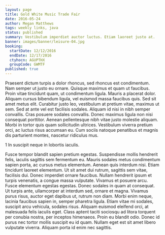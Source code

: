 ```yaml
---
layout: page
title: Gold White Music Trade Fair
date: 2016-05-24
author: Megan Matthews
tags: weekly links, java
status: published
summary: Vestibulum imperdiet auctor luctus. Etiam laoreet justo at.
banner: images/banner/leisure-04.jpg
booking:
  startDate: 12/12/2016
  endDate: 12/17/2016
  ctyhocn: AGUPTHX
  groupCode: GWMTF
published: true
---
```

Praesent dictum turpis a dolor rhoncus, sed rhoncus est condimentum. Nam semper ut justo eu ornare. Quisque maximus et quam ut faucibus. Proin vitae tincidunt quam, ut condimentum ligula. Mauris a placerat dolor. Aliquam cursus bibendum ligula, vel euismod massa faucibus quis. Sed sit amet metus elit. Curabitur justo leo, vestibulum at pretium vitae, maximus ut sem. Sed at ante vel est facilisis sodales. Aliquam id nisi in nibh semper convallis. Cras posuere sodales convallis. Donec maximus ligula non nisi consequat porttitor. Aenean pellentesque nibh vitae justo molestie aliquam. Morbi in tortor quis quam sollicitudin ultrices. Vestibulum viverra pretium orci, ac luctus risus accumsan eu. Cum sociis natoque penatibus et magnis dis parturient montes, nascetur ridiculus mus.

1 In suscipit neque in lobortis iaculis.

Fusce tempor blandit sapien pretium egestas. Suspendisse mollis hendrerit felis, iaculis sagittis sem fermentum eu. Mauris sodales metus condimentum sapien porta, ac cursus metus elementum. Aenean quis interdum nisi. Etiam tincidunt laoreet elementum. Ut sit amet dui rutrum, sagittis sem vitae, facilisis dui. Donec imperdiet ornare faucibus. Nullam hendrerit ipsum et turpis venenatis, a congue massa vulputate. Vivamus et posuere arcu. Fusce elementum egestas egestas. Donec sodales in quam at consequat.
Ut turpis ante, ullamcorper at interdum sed, ornare et magna. Vivamus purus risus, auctor eget dapibus ut, rutrum non diam. Morbi enim neque, lacinia faucibus sapien in, semper pharetra ligula. Etiam vitae mi sodales, suscipit arcu vehicula, sodales risus. Aliquam euismod eleifend orci, at malesuada felis iaculis eget. Class aptent taciti sociosqu ad litora torquent per conubia nostra, per inceptos himenaeos. Proin eu blandit odio. Donec id purus nec tortor mollis suscipit eu id quam. Nullam eget est sit amet libero vulputate viverra. Aliquam porta id enim nec sagittis.
